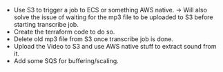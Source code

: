 - Use S3 to trigger a job to ECS or something AWS native.
 -> Will also solve the issue of waiting for the mp3 file to be uploaded to S3 before starting transcribe job.
- Create the terraform code to do so.
- Delete old mp3 file from S3 once transcribe job is done.
- Upload the Video to S3 and use AWS native stuff to extract sound from it.
- Add some SQS for buffering/scaling.